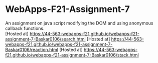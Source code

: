 # WebApps-F21-Assignment-7
An assignment on java script modifying the DOM and using anonymous callback functions.
<br>
[Hosted at] https://44-563-webapps-f21.github.io/webapps-f21-assignment-7-Baskar0106/search.html
[Hosted at] https://44-563-webapps-f21.github.io/webapps-f21-assignment-7-Baskar0106/reaction.html
[Hosted at] https://44-563-webapps-f21.github.io/webapps-f21-assignment-7-Baskar0106/stack.html
   
 
   
   
   
